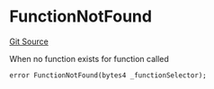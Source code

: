 # FunctionNotFound
[Git Source](https://github.com/thrackle-io/tron/blob/29c2cd95da29b0356348370e1ddb4d7bdc24a711/src/client/token/handler/diamond/HandlerDiamond.sol)

When no function exists for function called


```solidity
error FunctionNotFound(bytes4 _functionSelector);
```

